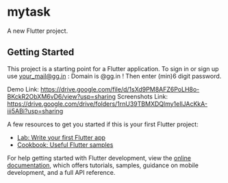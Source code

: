 # mytask

A new Flutter project.

## Getting Started

This project is a starting point for a Flutter application.
To sign in or sign up use your_mail@gg.in : Domain is @gg.in !
Then enter (min)6 digit password.

Demo Link: https://drive.google.com/file/d/1sXd9PM8AFZ6PoLH8o-BKckR2ObXM6vD6/view?usp=sharing
Screenshots Link: https://drive.google.com/drive/folders/1rnU39TBMXDQlmy1eIlJAcKkA-iii5ABi?usp=sharing


A few resources to get you started if this is your first Flutter project:

- [Lab: Write your first Flutter app](https://docs.flutter.dev/get-started/codelab)
- [Cookbook: Useful Flutter samples](https://docs.flutter.dev/cookbook)

For help getting started with Flutter development, view the
[online documentation](https://docs.flutter.dev/), which offers tutorials,
samples, guidance on mobile development, and a full API reference.
